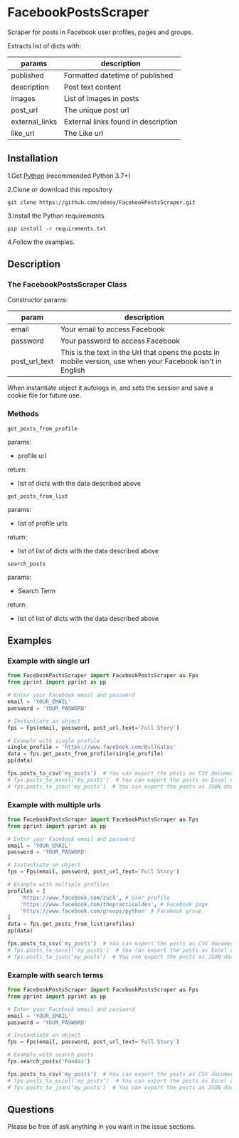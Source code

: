 # FacebookPostsScraper

Scraper for posts in Facebook user profiles, pages and groups.

Extracts list of dicts with:

| params         | description |
| -------------- | ----------- |
| published      | Formatted datetime of published |
| description    | Post text content |
| images         | List of images in posts |
| post_url       | The unique post url |
| external_links | External links found in description |
| like_url       | The Like url |

## Installation

1.Get [Python](https://www.python.org/downloads/) (recommended Python 3.7+)

2.Clone or download this repository

```shell script
git clone https://github.com/adeoy/FacebookPostsScraper.git
```

3.Install the Python requirements

```shell script
pip install -r requirements.txt
```

4.Follow the examples.

## Description

### The FacebookPostsScraper Class

Constructor params:

| param         | description |
| ------------- | ----------- |
| email | Your email to access Facebook |
| password | Your password to access Facebook |
| post_url_text | This is the text in the Url that opens the posts in mobile version, use when your Facebook isn't in English |

When instantiate object it autologs in, and sets the session and save a cookie file for future use.

### Methods

`get_posts_from_profile`

params:

- profile url

return:

- list of dicts with the data described above

`get_posts_from_list`

params:

- list of profile urls

return:

- list of list of dicts with the data described above

`search_posts`

params:

- Search Term

return:

- list of list of dicts with the data described above

## Examples

### Example with single url

```python
from FacebookPostsScraper import FacebookPostsScraper as Fps
from pprint import pprint as pp

# Enter your Facebook email and password
email = 'YOUR_EMAIL'
password = 'YOUR_PASWORD'

# Instantiate an object
fps = Fps(email, password, post_url_text='Full Story')

# Example with single profile
single_profile = 'https://www.facebook.com/BillGates'
data = fps.get_posts_from_profile(single_profile)
pp(data)

fps.posts_to_csv('my_posts')  # You can export the posts as CSV document
# fps.posts_to_excel('my_posts')  # You can export the posts as Excel document
# fps.posts_to_json('my_posts')  # You can export the posts as JSON document
```

### Example with multiple urls

```python
from FacebookPostsScraper import FacebookPostsScraper as Fps
from pprint import pprint as pp

# Enter your Facebook email and password
email = 'YOUR_EMAIL'
password = 'YOUR_PASWORD'

# Instantiate an object
fps = Fps(email, password, post_url_text='Full Story')

# Example with multiple profiles
profiles = [
    'https://www.facebook.com/zuck', # User profile
    'https://www.facebook.com/thepracticaldev', # Facebook page
    'https://www.facebook.com/groups/python' # Facebook group
]
data = fps.get_posts_from_list(profiles)
pp(data)

fps.posts_to_csv('my_posts')  # You can export the posts as CSV document
# fps.posts_to_excel('my_posts')  # You can export the posts as Excel document
# fps.posts_to_json('my_posts')  # You can export the posts as JSON document
```

### Example with search terms

```python
from FacebookPostsScraper import FacebookPostsScraper as Fps
from pprint import pprint as pp

# Enter your Facebook email and password
email = 'YOUR_EMAIL'
password = 'YOUR_PASWORD'

# Instantiate an object
fps = Fps(email, password, post_url_text='Full Story')

# Example with search posts
fps.search_posts('Pandas')

fps.posts_to_csv('my_posts')  # You can export the posts as CSV document
# fps.posts_to_excel('my_posts')  # You can export the posts as Excel document
# fps.posts_to_json('my_posts')  # You can export the posts as JSON document

```

## Questions

Please be free of ask anything in you want in the issue sections.
